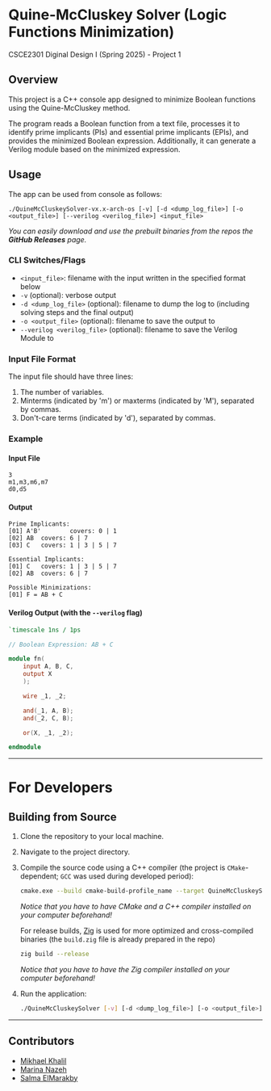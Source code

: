 # Quine-McCluskey Solver (Logic Functions Minimization)
CSCE2301 Diginal Design I (Spring 2025) - Project 1

## Overview

This project is a C++ console app designed to minimize Boolean functions using the Quine-McCluskey method.

The program reads a Boolean function from a text file, processes it to identify prime implicants (PIs) and essential prime implicants (EPIs), and provides the minimized Boolean expression. Additionally, it can generate a Verilog module based on the minimized expression.

## Usage

The app can be used from console as follows:

`./QuineMcCluskeySolver-vx.x-arch-os [-v] [-d <dump_log_file>] [-o <output_file>] [--verilog <verilog_file>] <input_file>`

*You can easily download and use the prebuilt binaries from the repos the **GitHub Releases** page.*

### CLI Switches/Flags

- `<input_file>`: filename with the input written in the specified format below
- `-v` (optional): verbose output
- `-d <dump_log_file>` (optional): filename to dump the log to (including solving steps and the final output)
- `-o <output_file>` (optional): filename to save the output to
- `--verilog <verilog_file>` (optional): filename to save the Verilog Module to


### Input File Format
The input file should have three lines:
1. The number of variables.
2. Minterms (indicated by 'm') or maxterms (indicated by 'M'), separated by commas.
3. Don't-care terms (indicated by 'd'), separated by commas.


### Example

#### Input File
```plaintext
3
m1,m3,m6,m7
d0,d5
```

#### Output
```plaintext
Prime Implicants:
[01] A'B'        covers: 0 | 1
[02] AB  covers: 6 | 7
[03] C   covers: 1 | 3 | 5 | 7

Essential Implicants:
[01] C   covers: 1 | 3 | 5 | 7
[02] AB  covers: 6 | 7

Possible Minimizations:
[01] F = AB + C
```

#### Verilog Output (with the `--verilog` flag)
```verilog
`timescale 1ns / 1ps

// Boolean Expression: AB + C

module fn(
	input A, B, C, 
	output X
	);

	wire _1, _2;

	and(_1, A, B);
	and(_2, C, B);

	or(X, _1, _2);

endmodule
```

---

# For Developers
## Building from Source

1. Clone the repository to your local machine.
2. Navigate to the project directory.
3. Compile the source code using a C++ compiler (the project is `CMake`-dependent; `GCC` was used during developed period):

    ```bash
    cmake.exe --build cmake-build-profile_name --target QuineMcCluskeySolver
    ```

    *Notice that you have to have CMake and a C++ compiler installed on your computer beforehand!*

    For release builds, [Zig](https://ziglang.org/) is used for more optimized and cross-compiled binaries (the `build.zig` file is already prepared in the repo)
        
    ```bash
    zig build --release
    ```    

    *Notice that you have to have the Zig compiler installed on your computer beforehand!*


4. Run the application:
   ```bash
   ./QuineMcCluskeySolver [-v] [-d <dump_log_file>] [-o <output_file>] [--verilog <verilog_file>] <input_file>
   ```

---

## Contributors

- [Mikhael Khalil](https://github.com/MikhaelMounay)
- [Marina Nazeh](https://github.com/MarinaNazeh)
- [Salma ElMarakby](https://github.com/salmawaleed055)
